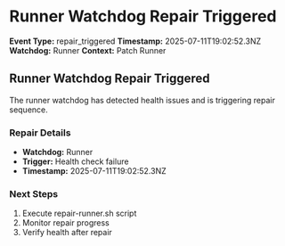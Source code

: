 # Runner Watchdog Repair Triggered

**Event Type:** repair_triggered
**Timestamp:** 2025-07-11T19:02:52.3NZ
**Watchdog:** Runner
**Context:** Patch Runner


## Runner Watchdog Repair Triggered

The runner watchdog has detected health issues and is triggering repair sequence.

### Repair Details
- **Watchdog:** Runner
- **Trigger:** Health check failure
- **Timestamp:** 2025-07-11T19:02:52.3NZ

### Next Steps
1. Execute repair-runner.sh script
2. Monitor repair progress
3. Verify health after repair


